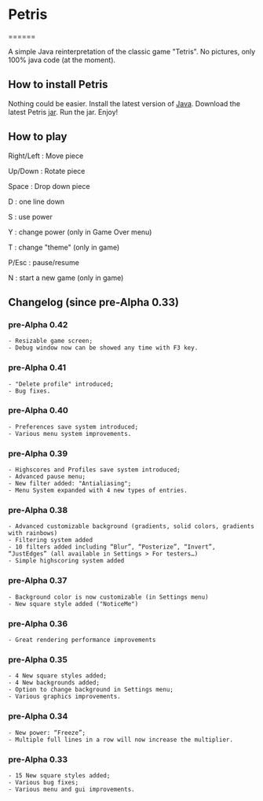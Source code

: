 # Petris
======

A simple Java reinterpretation of the classic game "Tetris". No pictures, only 100% java code (at the moment).

## How to install Petris

Nothing could be easier. Install the latest version of [Java]. Download the latest Petris [jar]. Run the jar. Enjoy!

## How to play

Right/Left : Move piece

Up/Down : Rotate piece

Space : Drop down piece

D : one line down

S : use power

Y : change power (only in Game Over menu)

T : change "theme" (only in game)

P/Esc : pause/resume

N : start a new game (only in game)

## Changelog (since pre-Alpha 0.33)

### pre-Alpha 0.42

	- Resizable game screen;
	- Debug window now can be showed any time with F3 key.

### pre-Alpha 0.41

	- "Delete profile" introduced;
	- Bug fixes.

### pre-Alpha 0.40

	- Preferences save system introduced;
	- Various menu system improvements.

### pre-Alpha 0.39

	- Highscores and Profiles save system introduced;
	- Advanced pause menu;
	- New filter added: "Antialiasing";
	- Menu System expanded with 4 new types of entries.

### pre-Alpha 0.38

	- Advanced customizable background (gradients, solid colors, gradients with rainbows)
	- Filtering system added
	- 10 filters added including “Blur”, “Posterize”, “Invert”, “JustEdges” (all available in Settings > For testers…)
	- Simple highscoring system added

### pre-Alpha 0.37

	- Background color is now customizable (in Settings menu)
	- New square style added ("NoticeMe")

### pre-Alpha 0.36

	- Great rendering performance improvements

### pre-Alpha 0.35

	- 4 New square styles added;
	- 4 New backgrounds added;
	- Option to change background in Settings menu;
	- Various graphics improvements.

### pre-Alpha 0.34

	- New power: “Freeze”;
	- Multiple full lines in a row will now increase the multiplier.

### pre-Alpha 0.33
	
	- 15 New square styles added;
	- Various bug fixes;
	- Various menu and gui improvements.


[Java]: https://www.java.com/it/download/


[jar]: https://github.com/ParsleyJ/Petris/blob/master/jars/Petris-preAlpha042.jar?raw=true


